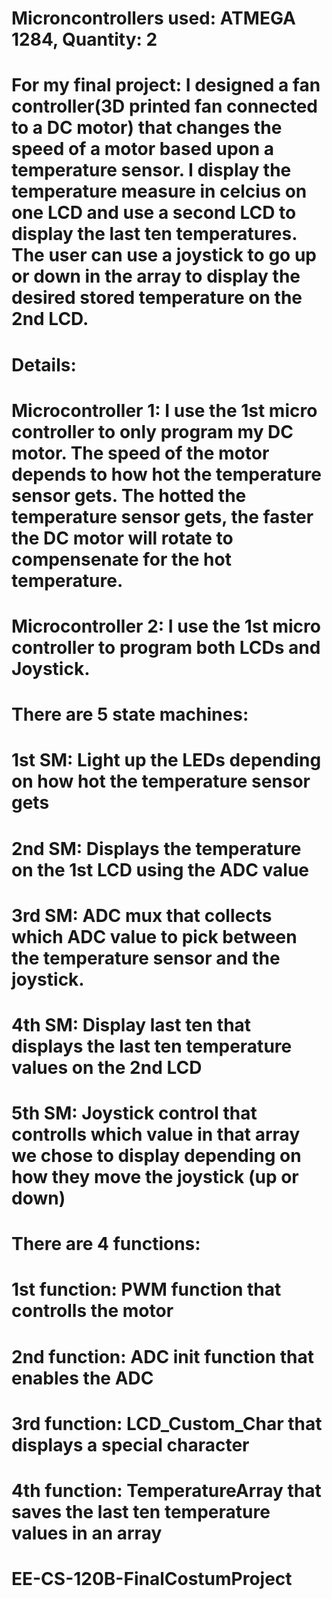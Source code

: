 # Microncontrollers used: ATMEGA 1284, Quantity: 2
# For my final project: I designed a fan controller(3D printed fan connected to a DC motor) that changes the speed of a motor based upon a temperature sensor. I display the temperature measure in celcius on one LCD and use a second LCD to display the last ten temperatures. The user can use a joystick to go up or down in the array to display the desired stored temperature on the 2nd LCD. 
# Details: 
# Microcontroller 1: I use the 1st micro controller to only program my DC motor. The speed of the motor depends to how hot the temperature sensor gets. The hotted the temperature sensor gets, the faster the DC motor will rotate to compensenate for the hot temperature. 
# Microcontroller 2: I use the 1st micro controller to program both LCDs and Joystick.

# There are 5 state machines: 

# 1st SM: Light up the LEDs depending on how hot the temperature sensor gets
# 2nd SM: Displays the temperature on the 1st LCD using the ADC value 
# 3rd SM: ADC mux that collects which ADC value to pick between the temperature sensor and the joystick.
# 4th SM: Display last ten that displays the last ten temperature values on the 2nd LCD
# 5th SM: Joystick control that controlls which value in that array we chose to display depending on how they move the joystick (up or down)

# There are 4 functions:
# 1st function: PWM function that controlls the motor
# 2nd function: ADC init function that enables the ADC 
# 3rd function: LCD_Custom_Char that displays a special character
# 4th function: TemperatureArray that saves the last ten temperature values in an array

# EE-CS-120B-FinalCostumProject

